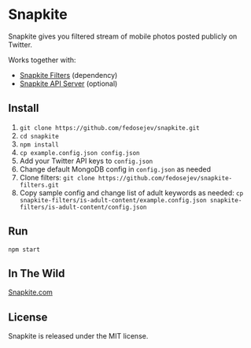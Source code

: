 # Snapkite

Snapkite gives you filtered stream of mobile photos posted publicly on Twitter.

Works together with:
* [Snapkite Filters](https://github.com/fedosejev/snapkite-filters.git) (dependency)
* [Snapkite API Server](https://github.com/fedosejev/snapkite-api-server.git) (optional)

## Install

1. `git clone https://github.com/fedosejev/snapkite.git`
2. `cd snapkite`
3. `npm install`
4. `cp example.config.json config.json`
5. Add your Twitter API keys to `config.json`
6. Change default MongoDB config in `config.json` as needed
7. Clone filters: `git clone https://github.com/fedosejev/snapkite-filters.git`
8. Copy sample config and change list of adult keywords as needed: `cp snapkite-filters/is-adult-content/example.config.json snapkite-filters/is-adult-content/config.json`

## Run

`npm start`

## In The Wild

[Snapkite.com](https://snapkite.com)

## License

Snapkite is released under the MIT license.
